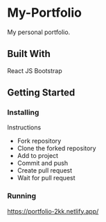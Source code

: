 # My-Portfolio
My personal portfolio.

## Built With
React JS 
Bootstrap

## Getting Started

### Installing
Instructions

- Fork repository
- Clone the forked repository
- Add to project
- Commit and push
- Create pull request
- Wait for pull request


### Running
https://portfolio-2kk.netlify.app/
